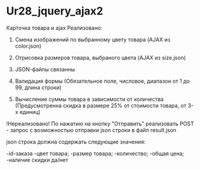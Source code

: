 # Ur28_jquery_ajax2
Карточка товара и ajax
Реализовано:
1) Смена изображений по выбранному цвету товара
(AJAX из color.json)

2) Отрисовка размеров товара, выбраного цвета
(AJAX из size.json)

3) JSON-файлы связанны

4) Валидация формы
(Обязательное поле, числовое, диапазон от 1 до 99, длина строки)

5) Вычисление суммы товара в зависимости от количества
(Предусмотренна скидка в размере 25% от стоимости товара, от 3-х единиц)

!Нереализовано!
По нажатию на кнопку "Отправить" реализовать POST - запрос с возможностью отправки json строки в файл result.json

json строка должна содержать следующие значения:

-id-заказа
-цвет товара;
-размер товара;
-количество;
-общая цена;
-наличие скидки да/нет
